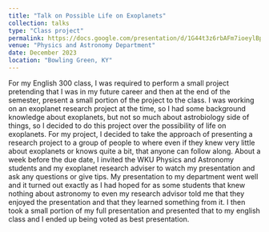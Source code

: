 ```yaml
---
title: "Talk on Possible Life on Exoplanets"
collection: talks
type: "Class project"
permalink: https://docs.google.com/presentation/d/1G44t3z6rbAFm7ioeylBpdhl3yH2s0JN4uCKAuxDV8sc/edit?usp=sharing
venue: "Physics and Astronomy Department"
date: December 2023
location: "Bowling Green, KY"
---
```


For my English 300 class, I was required to perform a small project pretending that I was in my future career and then at the end of the semester, present a small portion of the project to the class. I was working on an exoplanet research project at the time, so I had some background knowledge about exoplanets, but not so much about astrobiology side of things, so I decided to do this project over the possibility of life on exoplanets. For my project, I decided to take the approach of presenting a research project to a group of people to where even if they knew very little about exoplanets or knows quite a bit, that anyone can follow along. About a week before the due date, I invited the WKU Physics and Astronomy students and my exoplanet research adviser to watch my presentation and ask any questions or give tips. My presentation to my department went well and it turned out exactly as I had hoped for as some students that knew nothing about astronomy to even my research advisor told me that they enjoyed the presentation and that they learned something from it. I then took a small portion of my full presentation and presented that to my english class and I ended up being voted as best presentation.

